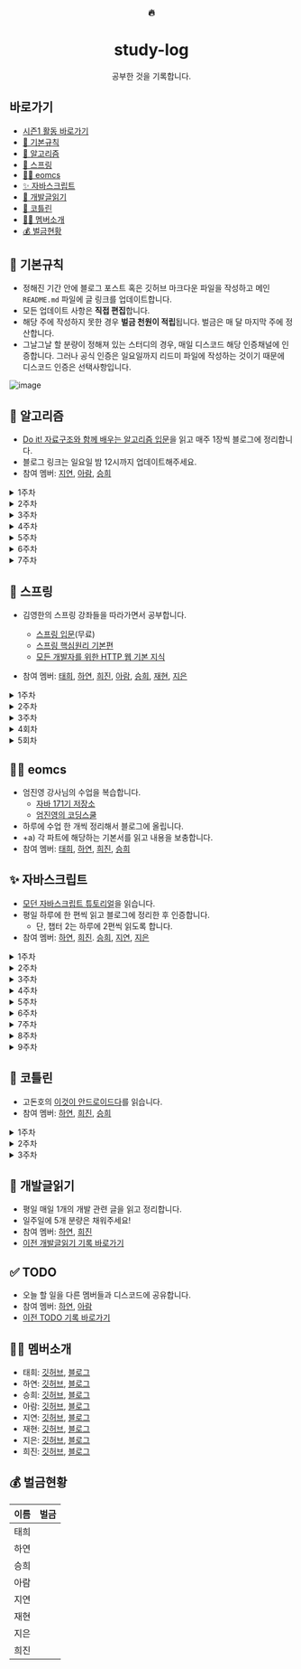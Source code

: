 <div align="center">
      <h3>🔥</h3>
        <h1>study-log</h1>
  공부한 것을 기록합니다.
</div>


## 바로가기
- [시즌1 활동 바로가기](https://github.com/muhan-memdori/study-log/blob/main/README-01.md)
- [📌 기본규칙](#-기본규칙)
- [🧩 알고리즘](#-알고리즘)
- [🌿 스프링](#-스프링)
- [👨‍🏫 eomcs](#-eomcs)
- [✨ 자바스크립트](#-자바스크립트)
- [📕 개발글읽기](#-개발글읽기)
- [🌈 코틀린](#-코틀린)
- [🙋‍♀️ 멤버소개](#%EF%B8%8F-멤버소개)
- [💰 벌금현황](#-벌금현황)



## 📌 기본규칙

- 정해진 기간 안에 블로그 포스트 혹은 깃허브 마크다운 파일을 작성하고 메인 `README.md` 파일에 글 링크를 업데이트합니다.
- 모든 업데이트 사항은 **직접 편집**합니다.
- 해당 주에 작성하지 못한 경우 **벌금 천원이 적립**됩니다. 벌금은 매 달 마지막 주에 정산합니다.
- 그날그날 할 분량이 정해져 있는 스터디의 경우, 매일 디스코드 해당 인증채널에 인증합니다. 그러나 공식 인증은 일요일까지 리드미 파일에 작성하는 것이기 때문에 디스코드 인증은 선택사항입니다.

![image](https://user-images.githubusercontent.com/50407047/104146011-87d29e00-540c-11eb-8d5a-5863ec081e52.png)

## 🧩 알고리즘
- [Do it! 자료구조와 함께 배우는 알고리즘 입문](http://www.yes24.com/Product/Goods/60547893?OzSrank=3)을 읽고 매주 1장씩 블로그에 정리합니다.
- 블로그 링크는 일요일 밤 12시까지 업데이트해주세요.
- 참여 멤버: [지연](https://github.com/jiyounyou), [아람](https://github.com/YuAram), [승희](https://github.com/seunghee-ryu)
<details>
<summary>1주차</summary>

1장: 기본 알고리즘

- [x] [지연](https://jiyounyou.github.io/java/algorithm-01/)
- [x] [아람](https://runaramrun.tistory.com/entry/%EC%9E%90%EB%A3%8C%EA%B5%AC%EC%A1%B0%EC%99%80%ED%95%A8%EA%BB%98%EB%B0%B0%EC%9A%B0%EB%8A%94%EC%95%8C%EA%B3%A0%EB%A6%AC%EC%A6%98%EC%9E%85%EB%AC%B8-1%EC%9E%A5-%EA%B8%B0%EB%B3%B8%EC%95%8C%EA%B3%A0%EB%A6%AC%EC%A6%98)
- [x] [승희](https://seunghee-ryu.github.io/javaalgorithm/JavaAlgorithm01/)

</details>

<details>
<summary>2주차</summary>

2장: 기본 자료구조

- [x] [지연](https://jiyounyou.github.io/java/algorithm-02/)
- [ ] 아람
- [ ] 승희

</details>

<details>
<summary>3주차</summary>

3장: 검색

- [ ] [지연](https://jiyounyou.github.io/java/algorithm-03/)
- [ ] 아람
- [ ] 승희

</details>

<details>
<summary>4주차</summary>

4장: 스택과 큐

- [ ] 지연
- [ ] 아람
- [ ] 승희

</details>

<details>
<summary>5주차</summary>

5장: 재귀 알고리즘

- [ ] 지연
- [ ] 아람
- [ ] 승희

</details>

<details>
<summary>6주차</summary>

6장: 정렬 (198~241쪽: 버블정렬, 단순 선택 정렬, 단순 삽입 정렬, 셸정렬, 퀵정렬)

- [ ] 지연
- [ ] 아람
- [ ] 승희

</details>

<details>
<summary>7주차</summary>

6장 (242~272쪽: 병합 정렬, 힙정렬, 도수 정렬) ~ 7장: 집합

- [ ] 지연
- [ ] 아람
- [ ] 승희

</details>


## 🌿 스프링

- 김영한의 스프링 강좌들을 따라가면서 공부합니다.
  - [스프링 입문](https://www.inflearn.com/course/%EC%8A%A4%ED%94%84%EB%A7%81-%EC%9E%85%EB%AC%B8-%EC%8A%A4%ED%94%84%EB%A7%81%EB%B6%80%ED%8A%B8#description)(무료)
  - [스프링 핵심원리 기본편](https://www.inflearn.com/course/%EC%8A%A4%ED%94%84%EB%A7%81-%ED%95%B5%EC%8B%AC-%EC%9B%90%EB%A6%AC-%EA%B8%B0%EB%B3%B8%ED%8E%B8)
  - [모든 개발자를 위한 HTTP 웹 기본 지식](https://www.inflearn.com/course/http-%EC%9B%B9-%EB%84%A4%ED%8A%B8%EC%9B%8C%ED%81%AC)

- 참여 멤버: [태희](https://github.com/TaeheeKim15), [하연](https://github.com/hayeon17kim), [희진](https://github.com/Hee-jin506), [아람](https://github.com/YuAram), [승희](https://github.com/seunghee-ryu), [재현](https://github.com/jaehyunYi), [지은](https://github.com/j-jieun2)

<details>
<summary>1주차</summary>

스프링 입문 섹션 0~5

- [ ] 태희
- [x] 하연 [01](https://hayeon17kim.github.io/spring/spring-basic-01) [02](https://hayeon17kim.github.io/spring/spring-basic-02) [03](https://hayeon17kim.github.io/spring/spring-basic-03) [04](https://hayeon17kim.github.io/spring/spring-basic-04) [05](https://hayeon17kim.github.io/spring/spring-basic-05)
- [X] 희진 [01](https://hee-jin506.github.io/spring/2021/01/04/%EA%B9%80%EC%98%81%ED%95%9C%EC%9D%98-%EC%8A%A4%ED%94%84%EB%A7%81-%EC%9E%85%EB%AC%B8-1.-%ED%94%84%EB%A1%9C%EC%A0%9D%ED%8A%B8-%ED%99%98%EA%B2%BD-%EC%84%A4%EC%A0%95.html) [02](https://hee-jin506.github.io/spring/2021/01/12/%EA%B9%80%EC%98%81%ED%95%9C%EC%9D%98-%EC%8A%A4%ED%94%84%EB%A7%81-%EC%9E%85%EB%AC%B8-2.-%EC%8A%A4%ED%94%84%EB%A7%81-%EC%9B%B9-%EA%B0%9C%EB%B0%9C-%EA%B8%B0%EC%B4%88.html) [03](https://hee-jin506.github.io/spring/2021/01/13/%EA%B9%80%EC%98%81%ED%95%9C%EC%9D%98-%EC%8A%A4%ED%94%84%EB%A7%81-%EC%9E%85%EB%AC%B8-3.-%ED%9A%8C%EC%9B%90-%EA%B4%80%EB%A6%AC-%EC%98%88%EC%A0%9C-%EB%B0%B1%EC%97%94%EB%93%9C-%EA%B0%9C%EB%B0%9C.html) [04](https://hee-jin506.github.io/spring/2021/01/17/spring-4.html) [05](https://hee-jin506.github.io/spring/2021/01/17/spring-5.html)
- [ ] 아람 [01](https://runaramrun.tistory.com/entry/%EC%9D%B8%ED%94%84%EB%9F%B0%EC%8A%A4%ED%94%84%EB%A7%81-%EC%9E%85%EB%AC%B8-%EC%84%B9%EC%85%9801-%ED%94%84%EB%A1%9C%EC%A0%9D%ED%8A%B8-%ED%99%98%EA%B2%BD%EC%84%A4%EC%A0%95) [02](https://runaramrun.tistory.com/entry/%EC%9D%B8%ED%94%84%EB%9F%B0%EC%8A%A4%ED%94%84%EB%A7%81-%EC%9E%85%EB%AC%B8-%EC%84%B9%EC%85%9802-%EC%8A%A4%ED%94%84%EB%A7%81-%EC%9B%B9-%EA%B0%9C%EB%B0%9C-%EA%B8%B0%EC%B4%88)
- [x] 승희 [01](https://seunghee-ryu.github.io/spring/spring01/) [02](https://seunghee-ryu.github.io/spring/spring02/) [03](https://seunghee-ryu.github.io/spring/spring03/) [04](https://seunghee-ryu.github.io/spring/spring04/) [05](https://seunghee-ryu.github.io/spring/spring05/)
- [ ] 재현
- [x] 지은 [01~05](https://velog.io/@jsje02/series/Spring)
</details>

<details>
<summary>2주차</summary>

스프링 입문 섹션 6~7

스프링 핵심원리 섹션 0~3
- [ ] 태희
- [ ] 하연
- [ ] 희진
- [ ] 아람
- [ ] 승희

</details>

<details>
<summary>3주차</summary>

스프링 핵심원리 섹션 4~7
- [ ] 태희
- [ ] 하연
- [ ] 희진
- [ ] 아람
- [ ] 승희
- [ ] 재현

</details>

<details>
<summary>4회차</summary>

스프링 핵심원리 섹션 8~9

HTTP 웹 기본 지식 섹션 0~1

- [ ] 태희
- [ ] 하연
- [ ] 희진
- [ ] 아람
- [ ] 승희
- [ ] 재현

</details>

<details>
<summary>5회차</summary>

HTTP 웹 기본 지식 섹션 2~6
- [ ] 태희
- [ ] 하연
- [ ] 희진
- [ ] 아람
- [ ] 승희
- [ ] 재현

</details>

## 👨‍🏫 eomcs
- 엄진영 강사님의 수업을 복습합니다.
    - [자바 171기 저장소](https://github.com/eomjinyoung/bitcamp-20200713)
    - [엄진영의 코딩스쿨](https://github.com/eomcs)
- 하루에 수업 한 개씩 정리해서 블로그에 올립니다.
- +a) 각 파트에 해당하는 기본서를 읽고 내용을 보충합니다.
- 참여 멤버: [태희](https://github.com/TaeheeKim15), [하연](https://github.com/hayeon17kim), [희진](https://github.com/Hee-jin506), [승희](https://github.com/seunghee-ryu/seunghee-ryu.github.io/tree/master/_posts/ReviewJAVA)


## ✨ 자바스크립트
- [모던 자바스크립트 튜토리얼](https://ko.javascript.info/)을 읽습니다.
- 평일 하루에 한 편씩 읽고 블로그에 정리한 후 인증합니다.
    - 단, 챕터 2는 하루에 2편씩 읽도록 합니다.
- 참여 멤버: [하연](https://github.com/hayeon17kim), [희진](https://github.com/Hee-jin506). [승희](https://github.com/seunghee-ryu), [지연](https://github.com/jiyounyou), [지은](https://github.com/j-jieun2)

<details>
<summary>1주차</summary>

**자바스크립트 기본**
2.1. Hello, world! ~ 2.10. if와 '?'를 사용한 조건 처리

- [x] 하연 [01](https://hayeon17kim.github.io/javascript/modern-js-0201) [02](https://hayeon17kim.github.io/javascript/modern-js-0202) [03](https://hayeon17kim.github.io/javascript/modern-js-0203) [04](https://hayeon17kim.github.io/javascript/modern-js-0204) [05](https://hayeon17kim.github.io/javascript/modern-js-0205) [06](https://hayeon17kim.github.io/javascript/modern-js-0206) [07](https://hayeon17kim.github.io/javascript/modern-js-0207) [08](https://hayeon17kim.github.io/javascript/modern-js-0208) [09](https://hayeon17kim.github.io/javascript/modern-js-0209) [10](https://hayeon17kim.github.io/javascript/modern-js-0210)
- [X] 희진 [01](https://hee-jin506.github.io/javascript/2021/01/05/%EB%AA%A8%EB%8D%98-JavaScript-%ED%8A%9C%ED%86%A0%EB%A6%AC%EC%96%BC-2.1.-Hello,-World!.html) [02](https://hee-jin506.github.io/javascript/2021/01/05/%EB%AA%A8%EB%8D%98-JavaScript-%ED%8A%9C%ED%86%A0%EB%A6%AC%EC%96%BC-2.2-%EC%BD%94%EB%93%9C-%EA%B5%AC%EC%A1%B0.html) [03](https://hee-jin506.github.io/javascript/2021/01/12/%EB%AA%A8%EB%8D%98-JavaScript-%ED%8A%9C%ED%86%A0%EB%A6%AC%EC%96%BC-2.3-%EC%97%84%EA%B2%A9-%EB%AA%A8%EB%93%9C.html) [04](https://hee-jin506.github.io/javascript/2021/01/12/%EB%AA%A8%EB%8D%98-JavaScript-%ED%8A%9C%ED%86%A0%EB%A6%AC%EC%96%BC-2.4-%EB%B3%80%EC%88%98%EC%99%80-%EC%83%81%EC%88%98.html) [05](https://hee-jin506.github.io/javascript/2021/01/13/%EB%AA%A8%EB%8D%98-JavaScript-%ED%8A%9C%ED%86%A0%EB%A6%AC%EC%96%BC-2.5-%EC%9E%90%EB%A3%8C%ED%98%95.html) [06](https://hee-jin506.github.io/javascript/2021/01/13/%EB%AA%A8%EB%8D%98-JavaScript-%ED%8A%9C%ED%86%A0%EB%A6%AC%EC%96%BC-2.6-alert,-prompt,-confirm%EC%9D%84-%EC%9D%B4%EC%9A%A9%ED%95%9C-%EC%83%81%ED%98%B8%EC%9E%91%EC%9A%A9.html) [07](https://hee-jin506.github.io/javascript/2021/01/14/moderjs-2-7.html) [08](https://hee-jin506.github.io/javascript/2021/01/15/modernjs-2-8.html) [09](https://hee-jin506.github.io/javascript/2021/01/17/modernjs-2-9.html) [10](https://hee-jin506.github.io/javascript/2021/01/17/modernjs-2-10.html)
- [ ] 승희 [01](https://seunghee-ryu.github.io/javascript/js2.1/) [02](https://seunghee-ryu.github.io/javascript/js2.2/) [03](https://seunghee-ryu.github.io/javascript/js.2.3/) [04](https://seunghee-ryu.github.io/javascript/js.2.4/) [05](https://seunghee-ryu.github.io/javascript/js2.5/) [06](https://seunghee-ryu.github.io/javascript/js2.6/) [07](https://seunghee-ryu.github.io/javascript/js2.7/) [08](https://seunghee-ryu.github.io/javascript/js2.8/) [09](https://seunghee-ryu.github.io/javascript/js2.9/) [10](https://seunghee-ryu.github.io/javascript/js2.10/)
- [x] 지연 [01](https://jiyounyou.github.io/javascript/modernJs-2.1/) [02](https://jiyounyou.github.io/javascript/modernJs-2.2/) [03](https://jiyounyou.github.io/javascript/modernJs-2.3/) [04](https://jiyounyou.github.io/javascript/modernJs-2.4/) [05](https://jiyounyou.github.io/javascript/modernJs-2.5/) [06](https://jiyounyou.github.io/javascript/modernJs-2.6/) [07](https://jiyounyou.github.io/javascript/modernJs-2.7/) [08](https://jiyounyou.github.io/javascript/modernJs-2.8/) [09](https://jiyounyou.github.io/javascript/modernJs-2.9/) [10](https://jiyounyou.github.io/javascript/modernJs-2.10/)
- [x] 지은 [01~10](https://velog.io/@jsje02/series/JAVASCRIPT)

</details>

<details>
<summary>2주차</summary>

**자바스크립트 기본**
2.9. 논리 연산자 ~ 2.18. if와 '?'를 사용한 조건 처리

**코드품질**
3.1. Chrome으로 디버깅하기 ~ 3.2. 코딩 스타일

- [ ] 하연
- [ ] 희진
- [ ] 승희
- [ ] 지연 [11](https://jiyounyou.github.io/javascript/modernJs-2.11/) [12](https://jiyounyou.github.io/javascript/modernJs-2.12/)

</details>

<details>
<summary>3주차</summary>

**코드품질**
3.3. 주석 ~ 3.6. 폴리필

**객체:기본**
4.1. 객체 ~ 4.3. 가비지 컬렉션

- [ ] 하연
- [ ] 희진
- [ ] 승희
- [ ] 지연

</details>

<details>
<summary>4주차</summary>

**객체:기본**
4.4. 메서드와 `this` ~ 4.8. 객체를 원시형으로 변환하기

- [ ] 하연
- [ ] 희진
- [ ] 승희
- [ ] 지연

</details>

<details>
<summary>5주차</summary>

**자료구조와 자료형**
5.1 원시값의 메서드 ~ 5.5 배열과 메서드

- [ ] 하연
- [ ] 희진
- [ ] 승희
- [ ] 지연

</details>

<details>
<summary>6주차</summary>

**자료구조와 자료형**
5.6 iterable 객체 ~ 5.10 구조 분해 할당

- [ ] 하연
- [ ] 희진
- [ ] 승희
- [ ] 지연

</details>

<details>
<summary>7주차</summary>

**자료구조와 자료형**
5.11 Date 객체와 날짜 ~ 5.12 JSON과 메서드

**함수 심화학습**
6.1 재귀와 스택 ~ 6.3 전역 객체

- [ ] 하연
- [ ] 희진
- [ ] 승희
- [ ] 지연

</details>

<details>
<summary>8주차</summary>

**함수 심화학습**
6.4 오래된 `var` ~ 6.8. `setTimeout`과 `setInterval`을 이용한 호출 스케줄링

- [ ] 하연
- [ ] 희진
- [ ] 승희
- [ ] 지연

</details>

<details>
<summary>9주차</summary>

**함수 심화학습**
6.9 `call/apply`와 데코레이터, 포워딩 ~ 6.11. 화살표 함수 다시 살펴보기

**객체 프로퍼티 설정**
7.1 프로퍼티 플래그와 설명자 ~ 7.2. 프로퍼티 `getter`와 `setter`

- [ ] 하연
- [ ] 희진
- [ ] 승희
- [ ] 지연

</details>


## 🌈 코틀린

- 고돈호의 [이것이 안드로이드다](https://www.aladin.co.kr/shop/wproduct.aspx?ItemId=237983907)를 읽습니다.
- 참여 멤버: [하연](https://github.com/hayeon17kim), [희진](https://github.com/Hee-jin506), [승희](https://github.com/seunghee-ryu)

<details>
<summary>1주차</summary>

CHAPTER 1: 코틀린 안드로이드 이해하기 ~ CHAPTER 2: 개발 도구 설치와 앱 실행하기 

- [x] [하연](https://hayeon17kim.github.io/android/android-01)
- [X] [희진](https://hee-jin506.github.io/android%20&%20kotlin/2021/01/17/this-is-android-1.html)
- [x] [승희](https://seunghee-ryu.github.io/android/Android01/)

</details>

<details>
<summary>2주차</summary>

CHAPTER 3: 코틀린 사용을 위한 기본 문법

- [ ] 하연
- [ ] 희진
- [ ] 승희

</details>

<details>
<summary>3주차</summary>

CHAPTER 4: 위젯과 리소스 다루기

- [ ] 하연
- [ ] 희진
- [ ] 승희

</details>

## 📕 개발글읽기

- 평일 매일 1개의 개발 관련 글을 읽고 정리합니다.
- 일주일에 5개 분량은 채워주세요!
- 참여 멤버: [하연](https://github.com/hayeon17kim), [희진](https://github.com/Hee-jin506)
- [이전 개발글읽기 기록 바로가기](https://github.com/muhan-memdori/study-log/blob/main/README-01.md#-%EA%B0%9C%EB%B0%9C%EA%B8%80%EC%9D%BD%EA%B8%B0)

## ✅ TODO

- 오늘 할 일을 다른 멤버들과 디스코드에 공유합니다. 
- 참여 멤버: [하연](https://github.com/hayeon17kim), [아람](https://github.com/YuAram)
- [이전 TODO 기록 바로가기](https://github.com/muhan-memdori/study-log/blob/main/TODO.md)



## 🙋‍♀️ 멤버소개

- 태희: [깃허브](https://github.com/TaeheeKim15), [블로그](https://taehee12.tistory.com/)
- 하연: [깃허브](https://github.com/hayeon17kim), [블로그](https://hayeon17kim.github.io/)
- 승희: [깃허브](https://github.com/seunghee-ryu), [블로그](https://seunghee-ryu.github.io/)
- 아람: [깃허브](https://github.com/YuAram), [블로그](https://runaramrun.tistory.com/)
- 지연: [깃허브](https://github.com/jiyounyou), [블로그](https://jiyounyou.github.io/)
- 재현: [깃허브](https://github.com/jaehyunYi), [블로그](https://jaehyunYi.github.io/)
- 지은: [깃허브](https://github.com/j-jieun2), [블로그](https://velog.io/@jsje02)
- 희진: [깃허브](https://github.com/Hee-jin506), [블로그](https://eungeun506.tistory.com/)




## 💰 벌금현황
| 이름 |   벌금   |
| ---- | -------- |
| 태희 |       |
| 하연 |       |
| 승희 |       |
| 아람 |       |
| 지연 |       |
| 재현 |       |
| 지은 |       |
| 희진 |       |



